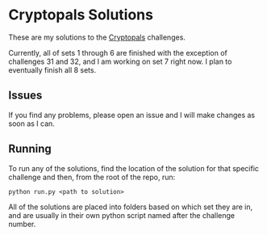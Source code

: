 # Cryptopals Solutions

These are my solutions to the [Cryptopals] challenges.

Currently, all of sets 1 through 6 are finished with the exception of challenges 31 and 32, and I am working on set 7 right now. I plan to eventually finish all 8 sets.

## Issues

If you find any problems, please open an issue and I will make changes as soon as I can. 

## Running

To run any of the solutions, find the location of the solution for that specific challenge and then, from the root of the repo, run:

    python run.py <path to solution>

All of the solutions are placed into folders based on which set they are in, and are usually in their own python script named after the challenge number.

[Cryptopals]: https://cryptopals.com